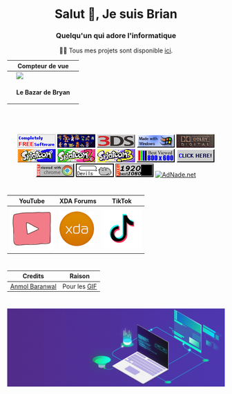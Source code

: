 <div align="center">
<h1>Salut 👋, Je suis Brian</h1>
<h3>Quelqu'un qui adore l'informatique</h3>
<p>👨‍💻 Tous mes projets sont disponible <a href="https://www.clictune.com/jsf1">ici</a>.</p>

|     | Compteur de vue |     |
|-----|-----------------|-----|
|     |![](https://moe-counter.glitch.me/get/@lebazardebryan?theme=rule34)|  |
|     |<p>**Le Bazar de Bryan**</p>|  |
<img src="https://github-readme-stats.vercel.app/api?username=LeBazarDeBryan&locale=fr&theme=tokyonight&hide_border=true&border_radius=0&include_all_commits=false&count_private=false" alt="" />
<br>

#

<a href="https://www.clictune.com/jsf1"><img src="88x31/cfs1.gif" /></a> <a href="https://www.clictune.com/jsf6"><img src="88x31/nintendoforever.gif" /></a> <a href="https://www.clictune.com/jsf7"><img src="88x31/3ds.png" /></a> <a href="https://www.clictune.com/jsf8"><img src="88x31/made_with_windows.gif" /></a> <a href="https://www.clictune.com/jsf9"><img src="88x31/dolby_digital.gif" /></a> <a href="https://www.clictune.com/jsfa"><img src="88x31/splatoon.jpg" /></a> <a href="https://www.clictune.com/jsfb"><img src="88x31/splatoon2.jpg" /></a> <a href="https://www.clictune.com/jsfc"><img src="88x31/splatoon3.jpg" /></a> <a href="https://www.clictune.com/jsfd"><img src="88x31/800x600.gif" /></a> <a href="https://www.clictune.com/jsfe"><img src="88x31/clickhere_blue.gif" /></a> <a href="https://www.clictune.com/jsfg"><img src="88x31/best_chrome.gif" /></a> <a href="https://www.clictune.com/jsfh"><img src="88x31/devils_button.gif" /></a> <a href="https://www.clictune.com/jsfi"><img src="88x31/1080p.gif" /></a> <a href="https://www.clictune.com/jsfj" target="_blank"><img src="https://adnade.net/img/88.gif" alt="AdNade.net" border="0"></a>

#

| YouTube | XDA Forums | TikTok |
|---------|------------|--------|
<a href="https://www.clictune.com/jsfk"><img src="gif/youtube.gif" height="100" width="100" /></a> | <a href="https://www.clictune.com/jsfl"><img src="images/xda.png" height="80" width="80" /></a> | <a href="https://www.clictune.com/jsfm"><img src="gif/tiktok.gif" height="90" width="90" /></a>

#

| Credits | Raison |
|---------|--------|
| <a href="https://www.clictune.com/jsfn">Anmol Baranwal</a> | Pour les <a href="https://www.clictune.com/jsfo">GIF</a> |

#

<img src="gif/animated_laptop_banner.gif" />
